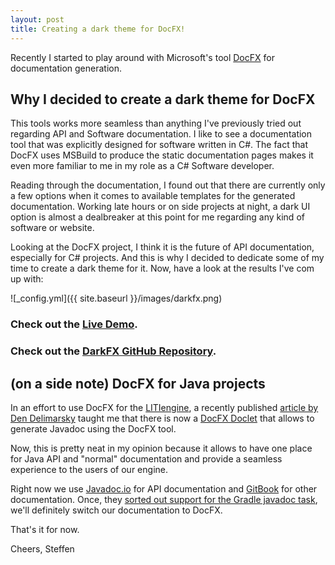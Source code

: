 ```yaml
---
layout: post
title: Creating a dark theme for DocFX!
---
```


Recently I started to play around with Microsoft's tool [DocFX](https://dotnet.github.io/docfx/) for documentation generation.

## Why I decided to create a dark theme for DocFX

This tools works more seamless than anything I've previously tried out regarding API and Software documentation. 
I like to see a documentation tool that was explicitly designed for software written in C#. The fact that DocFX uses
MSBuild to produce the static documentation pages makes it even more familiar to me in my role as a C# Software developer.

Reading through the documentation, I found out that there are currently only a few options when it comes to available templates for
the generated documentation. Working late hours or on side projects at night, a dark UI option is almost a dealbreaker at this point for me regarding any kind of software or website.

Looking at the DocFX project, I think it is the future of API documentation, especially for C# projects. And this is why I decided to dedicate some of
my time to create a dark theme for it. Now, have a look at the results I've com up with:

![_config.yml]({{ site.baseurl }}/images/darkfx.png)

### Check out the **[Live Demo](https://steffen-wilke.com/darkfx/articles/intro.html)**.

### Check out the **[DarkFX GitHub Repository](https://github.com/steffen-wilke/darkfx)**.

## (on a side note) DocFX for Java projects

In an effort to use DocFX for the [LITIengine](https://litiengine.com), a recently published [article by Den Delimarsky](https://dennisdel.com/blog/generating-java-docs-docfx/) taught me that there is now a [DocFX Doclet](https://github.com/docascode/docfx-doclet) that allows to generate Javadoc using the DocFX tool. 

Now, this is pretty neat in my opinion because it allows to have one place for Java API and "normal" documentation and provide a seamless experience to the users of our engine.

Right now we use [Javadoc.io](https://javadoc.io/) for API documentation and [GitBook](https://www.gitbook.com/) for other documentation.
Once, they [sorted out support for the Gradle javadoc task](https://github.com/docascode/docfx-doclet/issues/5), we'll definitely switch our documentation to DocFX.

That's it for now.

Cheers,
Steffen